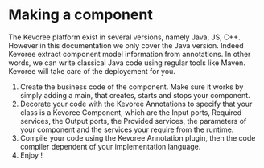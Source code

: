 # Making a component

The Kevoree platform exist in several versions, namely Java, JS, C++.
However in this documentation we only cover the Java version.
Indeed Kevoree extract component model information from annotations.
In other words, we can write classical Java code using regular tools like Maven.
Kevoree will take care of the deployement for you.

1. Create the business code of the component. Make sure it works by simply adding a main, that creates, starts and stops your component.
2. Decorate your code with the Kevoree Annotations to specify that your class is a Kevoree Component, which are the Input ports, Required services, the Output ports, the Provided services, the parameters of your component and the services your require from the runtime.
3. Compile your code using the Kevoree Annotation plugin, then the code compiler dependent of your implementation language.
4. Enjoy !
